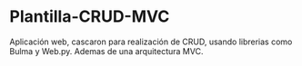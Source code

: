 # Plantilla-CRUD-MVC
Aplicación web, cascaron para realización de CRUD, usando librerias como Bulma y Web.py. Ademas de una arquitectura MVC.
